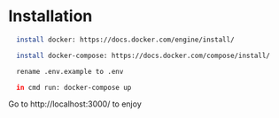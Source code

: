 # Installation

```bash
  install docker: https://docs.docker.com/engine/install/
```

```bash
  install docker-compose: https://docs.docker.com/compose/install/
```

```bash
  rename .env.example to .env
```

```bash
  in cmd run: docker-compose up
```

Go to http://localhost:3000/ to enjoy
